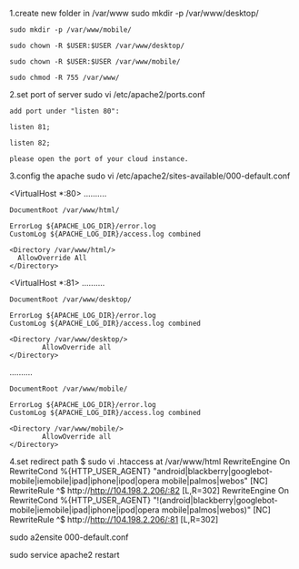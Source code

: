 1.create new folder in /var/www
    sudo mkdir -p /var/www/desktop/

    sudo mkdir -p /var/www/mobile/

    sudo chown -R $USER:$USER /var/www/desktop/

    sudo chown -R $USER:$USER /var/www/mobile/

    sudo chmod -R 755 /var/www/

2.set port of server
    sudo vi /etc/apache2/ports.conf
    
    add port under "listen 80":
    
    listen 81;
    
    listen 82;
    
    please open the port of your cloud instance.
  
3.config the apache
sudo vi /etc/apache2/sites-available/000-default.conf

  <VirtualHost *:80>
    ..........

    DocumentRoot /var/www/html/

    ErrorLog ${APACHE_LOG_DIR}/error.log
    CustomLog ${APACHE_LOG_DIR}/access.log combined

    <Directory /var/www/html/>
      AllowOverride All
    </Directory>
  </VirtualHost>

  <VirtualHost *:81>
    ..........

    DocumentRoot /var/www/desktop/

    ErrorLog ${APACHE_LOG_DIR}/error.log
    CustomLog ${APACHE_LOG_DIR}/access.log combined

    <Directory /var/www/desktop/>
            AllowOverride all
    </Directory>
  </VirtualHost>
  <VirtualHost *:82>
    ..........

    DocumentRoot /var/www/mobile/

    ErrorLog ${APACHE_LOG_DIR}/error.log
    CustomLog ${APACHE_LOG_DIR}/access.log combined

    <Directory /var/www/mobile/>
            AllowOverride all
    </Directory>
  </VirtualHost>
  
4.set redirect path
  $ sudo vi .htaccess at /var/www/html
  <IfModule mod_rewrite.c>
  RewriteEngine On
  RewriteCond %{HTTP_USER_AGENT} "android|blackberry|googlebot-mobile|iemobile|ipad|iphone|ipod|opera mobile|palmos|webos" [NC]
  RewriteRule ^$ http://http://104.198.2.206/:82 [L,R=302]
  </IfModule>
  <IfModule mod_rewrite.c>
  RewriteEngine On
  RewriteCond %{HTTP_USER_AGENT} "!(android|blackberry|googlebot-mobile|iemobile|ipad|iphone|ipod|opera mobile|palmos|webos)" [NC]
  RewriteRule ^$ http://http://104.198.2.206/:81 [L,R=302]
  </IfModule>

  sudo a2ensite 000-default.conf
  
  sudo service apache2 restart
